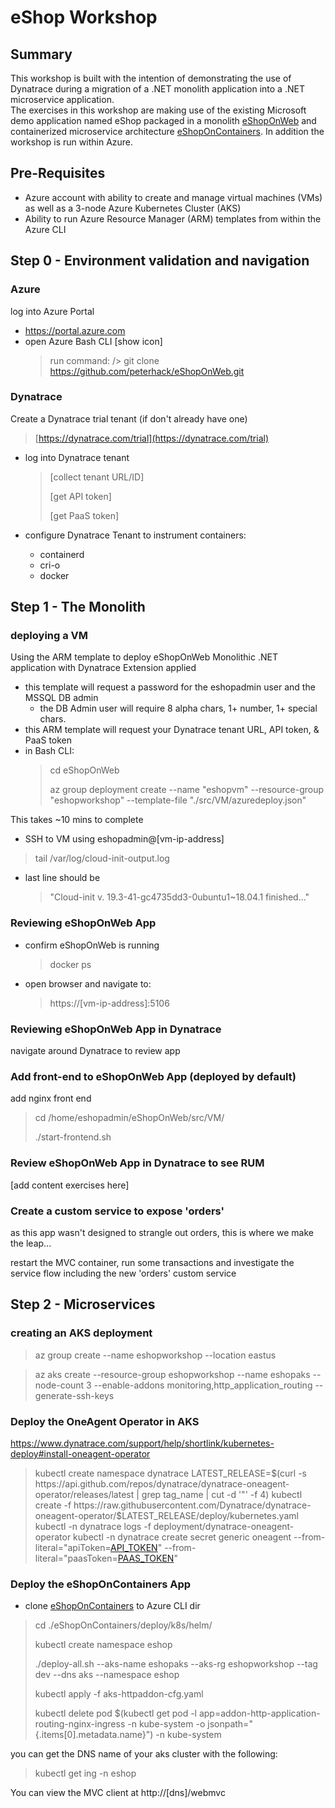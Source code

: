 # eShop Workshop
## Summary
This workshop is built with the intention of demonstrating the use of Dynatrace during a migration of a .NET monolith application into a .NET microservice application.  
The exercises in this workshop are making use of the existing Microsoft demo application named eShop packaged in a monolith [eShopOnWeb](https://github.com/peterhack/eShopOnWeb/) and containerized microservice architecture [eShopOnContainers](https://github.com/peterhack/eShopOnContainers/).  In addition the workshop is run within Azure.  
## Pre-Requisites
- Azure account with ability to create and manage virtual machines (VMs) as well as a 3-node Azure Kubernetes Cluster (AKS)
- Ability to run Azure Resource Manager (ARM) templates from within the Azure CLI

## Step 0 - Environment validation and navigation
### Azure
log into Azure Portal 
- https://portal.azure.com
- open Azure Bash CLI [show icon]
  > run command: /> git clone https://github.com/peterhack/eShopOnWeb.git
### Dynatrace
Create a Dynatrace trial tenant (if don't already have one)
 > [https://dynatrace.com/trial](https://dynatrace.com/trial)
- log into Dynatrace tenant
  > [collect tenant URL/ID]
  >
  > [get API token]
  >
  > [get PaaS token]

- configure Dynatrace Tenant to instrument containers:
  - containerd
  - cri-o
  - docker

## Step 1 - The Monolith
### deploying a VM
Using the ARM template to deploy eShopOnWeb Monolithic .NET application with Dynatrace Extension applied
- this template will request a password for the eshopadmin user and the MSSQL DB admin
  - the DB Admin user will require 8 alpha chars, 1+ number, 1+ special chars.
- this ARM template will request your Dynatrace tenant URL, API token, & PaaS token
- in Bash CLI:
    > cd eShopOnWeb
    >
    > az group deployment create --name "eshopvm" --resource-group "eshopworkshop" --template-file "./src/VM/azuredeploy.json"

This takes ~10 mins to complete

-  SSH to VM using eshopadmin@[vm-ip-address]
  > tail /var/log/cloud-init-output.log 
- last line should be
  > "Cloud-init v. 19.3-41-gc4735dd3-0ubuntu1~18.04.1 finished..."

### Reviewing eShopOnWeb App
- confirm eShopOnWeb is running
  > docker ps 
-  open browser and navigate to: 
    > https://[vm-ip-address]:5106

### Reviewing eShopOnWeb App in Dynatrace
navigate around Dynatrace to review app

### Add front-end to eShopOnWeb App (deployed by default)
add nginx front end
  > cd /home/eshopadmin/eShopOnWeb/src/VM/
  >
  >  ./start-frontend.sh

### Review eShopOnWeb App in Dynatrace to see RUM
[add content exercises here]

### Create a custom service to expose 'orders'
as this app wasn't designed to strangle out orders, this is where we make the leap... 

restart the MVC container, run some transactions and investigate the service flow including the new 'orders' custom service

## Step 2 - Microservices
### creating an AKS deployment
> az group create --name eshopworkshop --location eastus

> az aks create --resource-group eshopworkshop --name eshopaks --node-count 3 --enable-addons monitoring,http_application_routing --generate-ssh-keys
### Deploy the OneAgent Operator in AKS
https://www.dynatrace.com/support/help/shortlink/kubernetes-deploy#install-oneagent-operator

> kubectl create namespace dynatrace
> LATEST_RELEASE=$(curl -s https://api.github.com/repos/dynatrace/dynatrace-oneagent-operator/releases/latest | grep tag_name | cut -d '"' -f 4)
> kubectl create -f https://raw.githubusercontent.com/Dynatrace/dynatrace-oneagent-operator/$LATEST_RELEASE/deploy/kubernetes.yaml
> kubectl -n dynatrace logs -f deployment/dynatrace-oneagent-operator
>kubectl -n dynatrace create secret generic oneagent --from-literal="apiToken=[API_TOKEN](https://www.dynatrace.com/support/help/reference/dynatrace-concepts/what-is-an-access-token/)" --from-literal="paasToken=[PAAS_TOKEN](https://www.dynatrace.com/support/help/technology-support/cloud-platforms/kubernetes/installation-and-operation/full-stack/deploy-oneagent-on-kubernetes/#expand-1380how-to-get-your-paas-token)"
### Deploy the eShopOnContainers App
- clone [eShopOnContainers](https://github.com/peterhack/eShopOnContainers) to Azure CLI dir

> cd ./eShopOnContainers/deploy/k8s/helm/
>
> kubectl create namespace eshop
>
> ./deploy-all.sh --aks-name eshopaks --aks-rg eshopworkshop --tag dev --dns aks --namespace eshop
>
> kubectl apply -f aks-httpaddon-cfg.yaml
>
> kubectl delete pod $(kubectl get pod -l app=addon-http-application-routing-nginx-ingress -n kube-system -o jsonpath="{.items[0].metadata.name}") -n kube-system

you can get the DNS name of your aks cluster with the following:
> kubectl get ing -n eshop

 You can view the MVC client at http://[dns]/webmvc





